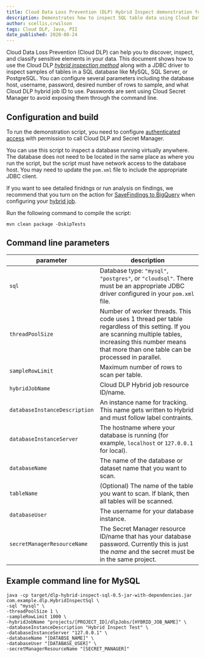 ```yaml
---
title: Cloud Data Loss Prevention (DLP) Hybrid Inspect demonstration for SQL databases using JDBC
description: Demonstrates how to inspect SQL table data using Cloud Data Loss Prevention with Hybrid Inspect.
author: scellis,crwilson
tags: Cloud DLP, Java, PII
date_published: 2020-08-24
---
```


Cloud Data Loss Prevention (Cloud DLP) can help you to discover, inspect, and classify sensitive elements in your data. This document shows how to use the Cloud 
DLP [_hybrid inspection method_](https://cloud.google.com/dlp/docs/reference/rest/v2/HybridInspectDlpJobRequest) along with a JDBC driver to inspect samples of 
tables in a SQL database like MySQL, SQL Server, or PostgreSQL. You can configure several parameters including the database host, username, password, desired 
number of rows to sample, and what Cloud DLP hybrid job ID to use. Passwords are sent using Cloud Secret Manager to avoid exposing them through the command line. 

## Configuration and build

To run the demonstration script, you need to configure [authenticated access](https://cloud.google.com/dlp/docs/auth#using_a_service_account) with permission to 
call Cloud DLP and Secret Manager. 

You can use this script to inspect a database running virtually anywhere. The database does not need to be located in the same place as where you run the script,
but the script must have network access to the database host. You may need to update the `pom.xml` file to include the appropriate JDBC client.

If you want to see detailed finidngs or run analysis on findings, we recommend that you turn on the action for
[SaveFindings to BigQuery](https://cloud.google.com/dlp/docs/reference/rest/v2/InspectJobConfig#savefindings) when configuring your
[hybrid job](https://cloud.google.com/dlp/docs/reference/rest/v2/InspectJobConfig#HybridOptions). 

Run the following command to compile the script:

```
mvn clean package -DskipTests
```

## Command line parameters

| parameter            | description                                         | 
|----------------------|-----------------------------------------------------|
| `sql`                | Database type: `"mysql"`, `"postgres"`, or `"cloudsql"`. There must be an appropriate JDBC driver configured in your `pom.xml` file.|
| `threadPoolSize`     | Number of worker threads. This code uses 1 thread per table regardless of this setting. If you are scanning multiple tables, increasing this number means that more than one table can be processed in parallel. |
| `sampleRowLimit`     | Maximum number of rows to scan per table.   |
| `hybridJobName`      | Cloud DLP Hybrid job resource ID/name.      |
| `databaseInstanceDescription` | An instance name for tracking. This name gets written to Hybrid and must follow label contraints. |
| `databaseInstanceServer`    | The hostname where your database is running (for example, `localhost` or `127.0.0.1` for local). |
| `databaseName`              | The name of the database or dataset name that you want to scan. |
| `tableName`                 | (Optional) The name of the table you want to scan. If blank, then all tables will be scanned. |
| `databaseUser`              | The username for your database instance.  |
| `secretManagerResourceName` | The Secret Manager resource ID/name that has your database password. Currently this is just the _name_ and the secret must be in the same project. |

## Example command line for MySQL

```
java -cp target/dlp-hybrid-inspect-sql-0.5-jar-with-dependencies.jar com.example.dlp.HybridInspectSql \
-sql "mysql" \
-threadPoolSize 1 \
-sampleRowLimit 1000 \
-hybridJobName "projects/[PROJECT_ID]/dlpJobs/[HYBRID_JOB_NAME]" \
-databaseInstanceDescription "Hybrid Inspect Test" \
-databaseInstanceServer "127.0.0.1" \
-databaseName "[DATABSE_NAME]" \
-databaseUser "[DATABASE_USER]" \
-secretManagerResourceName "[SECRET_MANAGER]"
```
